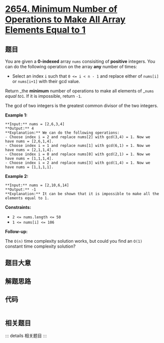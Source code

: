 # [2654. Minimum Number of Operations to Make All Array Elements Equal to 1](https://leetcode.com/problems/minimum-number-of-operations-to-make-all-array-elements-equal-to-1)

## 题目

You are given a **0-indexed**  array `nums` consisiting of **positive**
integers. You can do the following operation on the array **any** number of
times:

  * Select an index `i` such that `0 <= i < n - 1` and replace either of `nums[i]` or `nums[i+1]` with their gcd value.

Return _the **minimum** number of operations to make all elements of _`nums`
_equal to_`1`. If it is impossible, return `-1`.

The gcd of two integers is the greatest common divisor of the two integers.



**Example 1:**

    
    
    **Input:** nums = [2,6,3,4]
    **Output:** 4
    **Explanation:** We can do the following operations:
    - Choose index i = 2 and replace nums[2] with gcd(3,4) = 1. Now we have nums = [2,6,1,4].
    - Choose index i = 1 and replace nums[1] with gcd(6,1) = 1. Now we have nums = [2,1,1,4].
    - Choose index i = 0 and replace nums[0] with gcd(2,1) = 1. Now we have nums = [1,1,1,4].
    - Choose index i = 2 and replace nums[3] with gcd(1,4) = 1. Now we have nums = [1,1,1,1].
    

**Example 2:**

    
    
    **Input:** nums = [2,10,6,14]
    **Output:** -1
    **Explanation:** It can be shown that it is impossible to make all the elements equal to 1.
    



**Constraints:**

  * `2 <= nums.length <= 50`
  * `1 <= nums[i] <= 106`



**Follow-up:**

The `O(n)` time complexity solution works, but could you find an `O(1)`
constant time complexity solution?


## 题目大意

## 解题思路

## 代码

```javascript

```

## 相关题目

::: details 相关题目
:::
